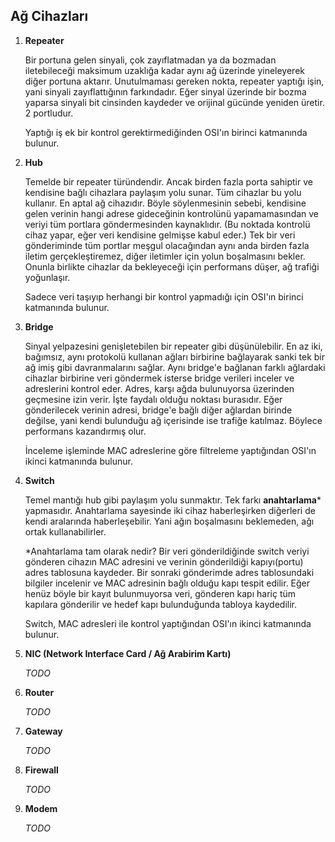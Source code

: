 ## Ağ Cihazları

1. **Repeater**

	Bir portuna gelen sinyali, çok zayıflatmadan ya da bozmadan iletebileceği maksimum uzaklığa kadar aynı ağ üzerinde yineleyerek diğer portuna aktarır. Unutulmaması gereken nokta, repeater yaptığı işin, yani sinyali zayıflattığının farkındadır. Eğer sinyal üzerinde bir bozma yaparsa sinyali bit cinsinden kaydeder ve orijinal gücünde yeniden üretir. 2 portludur.  

	Yaptığı iş ek bir kontrol gerektirmediğinden OSI'ın birinci katmanında bulunur.

2. **Hub**

	Temelde bir repeater türündendir. Ancak birden fazla porta sahiptir ve kendisine bağlı cihazlara paylaşım yolu sunar. Tüm cihazlar bu yolu kullanır. En aptal ağ cihazıdır. Böyle söylenmesinin sebebi, kendisine gelen verinin hangi adrese gideceğinin kontrolünü yapamamasından ve veriyi tüm portlara göndermesinden kaynaklıdır. (Bu noktada kontrolü cihaz yapar, eğer veri kendisine gelmişse kabul eder.) Tek bir veri gönderiminde tüm portlar meşgul olacağından aynı anda birden fazla iletim gerçekleştiremez, diğer iletimler için yolun boşalmasını bekler. Onunla birlikte cihazlar da bekleyeceği için performans düşer, ağ trafiği yoğunlaşır.  

	Sadece veri taşıyıp herhangi bir kontrol yapmadığı için OSI'ın birinci katmanında bulunur.

3. **Bridge**

	Sinyal yelpazesini genişletebilen bir repeater gibi düşünülebilir. En az iki, bağımsız, aynı protokolü kullanan ağları birbirine bağlayarak sanki tek bir ağ imiş gibi davranmalarını sağlar. Aynı bridge'e bağlanan farklı ağlardaki cihazlar birbirine veri göndermek isterse bridge verileri inceler ve adreslerini kontrol eder. Adres, karşı ağda bulunuyorsa üzerinden geçmesine izin verir. İşte faydalı olduğu noktası burasıdır. Eğer gönderilecek verinin adresi, bridge'e bağlı diğer ağlardan birinde değilse, yani kendi bulunduğu ağ içerisinde ise trafiğe katılmaz. Böylece performans kazandırmış olur.  

	İnceleme işleminde MAC adreslerine göre filtreleme yaptığından OSI'ın ikinci katmanında bulunur.

4. **Switch**
	
	Temel mantığı hub gibi paylaşım yolu sunmaktır. Tek farkı **anahtarlama*** yapmasıdır. Anahtarlama sayesinde iki cihaz haberleşirken diğerleri de kendi aralarında haberleşebilir. Yani ağın boşalmasını beklemeden, ağı ortak kullanabilirler.  

	*Anahtarlama tam olarak nedir? Bir veri gönderildiğinde switch veriyi gönderen cihazın MAC adresini ve verinin gönderildiği kapıyı(portu) adres tablosuna kaydeder. Bir sonraki gönderimde adres tablosundaki bilgiler incelenir ve MAC adresinin bağlı olduğu kapı tespit edilir. Eğer henüz böyle bir kayıt bulunmuyorsa veri, gönderen kapı hariç tüm kapılara gönderilir ve hedef kapı bulunduğunda tabloya kaydedilir.  

	Switch, MAC adresleri ile kontrol yaptığından OSI'ın ikinci katmanında bulunur.

5. **NIC (Network Interface Card / Ağ Arabirim Kartı)**

	*TODO*

6. **Router**

	*TODO*

7. **Gateway**

	*TODO*

8. **Firewall**

	*TODO*

9. **Modem**

	*TODO*
